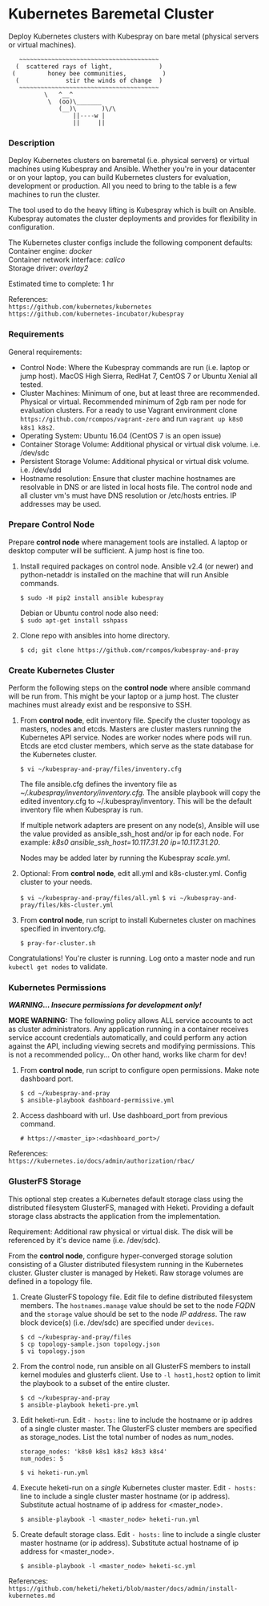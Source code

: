 # Kubernetes Baremetal Cluster #

Deploy Kubernetes clusters with Kubespray on bare metal (physical servers or virtual machines).

```
   ~~~~~~~~~~~~~~~~~~~~~~~~~~~~~~~~~~~~~~~
  (  scattered rays of light,             )
 (         honey bee communities,          )
  (             stir the winds of change  )
   ~~~~~~~~~~~~~~~~~~~~~~~~~~~~~~~~~~~~~~~
          \   ^__^
           \  (oo)\_______
              (__)\       )\/\
                  ||----w |
                  ||     ||
```

### Description ###

Deploy Kubernetes clusters on baremetal (i.e. physical servers) or virtual machines using Kubespray and Ansible.  Whether you're in your datacenter or on your laptop, you can build Kubernetes clusters for evaluation, development or production.  All you need to bring to the table is a few machines to run the cluster.

The tool used to do the heavy lifting is Kubespray which is built on Ansible.  Kubespray automates the cluster deployments and provides for flexibility in configuration.

The Kubernetes cluster configs include the following component defaults:  
Container engine: _docker_  
Container network interface: _calico_  
Storage driver: _overlay2_  

Estimated time to complete: 1 hr

References:  
`https://github.com/kubernetes/kubernetes`  
`https://github.com/kubernetes-incubator/kubespray`  

### Requirements ###

General requirements:

* Control Node: Where the Kubespray commands are run (i.e. laptop or jump host).  MacOS High Sierra, RedHat 7, CentOS 7 or Ubuntu Xenial all tested.
* Cluster Machines: Minimum of one, but at least three are recommended.  Physical or virtual.  Recommended minimum of 2gb ram per node for evaluation clusters. For a ready to use Vagrant environment clone `https://github.com/rcompos/vagrant-zero` and run `vagrant up k8s0 k8s1 k8s2`.
* Operating System: Ubuntu 16.04   (CentOS 7 is an open issue)
* Container Storage Volume:  Additional physical or virtual disk volume.  i.e. /dev/sdc
* Persistent Storage Volume:  Additional physical or virtual disk volume.  i.e. /dev/sdd
* Hostname resolution:  Ensure that cluster machine hostnames are resolvable in DNS or are listed in local hosts file.  The control node and all cluster vm's must have DNS resolution or /etc/hosts entries.  IP addresses may be used.

### Prepare Control Node ###

Prepare __control node__ where management tools are installed.  A laptop or desktop computer will be sufficient.  A jump host is fine too.


1. Install required packages on control node.  Ansible v2.4 (or newer) and python-netaddr is installed on the machine that will run Ansible commands.

    `$ sudo -H pip2 install ansible kubespray`  

    Debian or Ubuntu control node also need:  
    `$ sudo apt-get install sshpass`

2. Clone repo with ansibles into home directory.

    `$ cd; git clone https://github.com/rcompos/kubespray-and-pray`


### Create Kubernetes Cluster ###

Perform the following steps on the __control node__ where ansible command will be run from.  This might be your laptop or a jump host.  The cluster machines must already exist and be responsive to SSH.


1. From __control node__, edit inventory file.  Specify the cluster topology as masters, nodes and etcds.  Masters are cluster masters running the Kubernetes API service.  Nodes are worker nodes where pods will run.  Etcds are etcd cluster members, which serve as the state database for the Kubernetes cluster.

    `$ vi ~/kubespray-and-pray/files/inventory.cfg`
    
    The file ansible.cfg defines the inventory file as _~/.kubespray/inventory/inventory.cfg_.  The ansible playbook will copy the edited inventory.cfg to ~/.kubespray/inventory. This will be the default inventory file when Kubespray is run.
    
    If multiple network adapters are present on any node(s), Ansible will use the value provided as ansible\_ssh\_host and/or ip for each node.  For example: _k8s0 ansible\_ssh\_host=10.117.31.20 ip=10.117.31.20_.

    Nodes may be added later by running the Kubespray _scale.yml_.

2. Optional: From __control node__, edit all.yml and k8s-cluster.yml.  Config cluster to your needs.

    `$ vi ~/kubespray-and-pray/files/all.yml`
    `$ vi ~/kubespray-and-pray/files/k8s-cluster.yml`

3. From __control node__, run script to install Kubernetes cluster on machines specified in inventory.cfg.

    `$ pray-for-cluster.sh`

Congratulations!  You're cluster is running.  Log onto a master node and run `kubectl get nodes` to validate.


### Kubernetes Permissions ###

***WARNING... Insecure permissions for development only!***

**MORE WARNING:** The following policy allows ALL service accounts to act as cluster administrators. Any application running in a container receives service account credentials automatically, and could perform any action against the API, including viewing secrets and modifying permissions. This is not a recommended policy... On other hand, works like charm for dev!

1. From __control node__, run script to configure open permissions.  Make note dashboard port.

    `$ cd ~/kubespray-and-pray`  
    `$ ansible-playbook dashboard-permissive.yml`  

2. Access dashboard with url. Use dashboard_port from previous command.  

    `# https://<master_ip>:<dashboard_port>/`  

References:  
`https://kubernetes.io/docs/admin/authorization/rbac/`

### GlusterFS Storage ###

This optional step creates a Kubernetes default storage class using the distributed filesystem GlusterFS, managed with Heketi.  Providing a default storage class abstracts the application from the implementation.

Requirement:  Additional raw physical or virtual disk.  The disk will be referenced by it's device name (i.e. /dev/sdc).

From the __control node__, configure hyper-converged storage solution consisting of a Gluster distributed filesystem running in the Kubernetes cluster.  Gluster cluster is managed by Heketi.  Raw storage volumes are defined in a topology file.


1. Create GlusterFS topology file.  Edit file to define distributed filesystem members.  The `hostnames.manage` value should be set to the node _FQDN_ and the `storage` value should be set to the node _IP address_.  The raw block device(s) (i.e. /dev/sdc) are specified under `devices`.

    `$ cd ~/kubespray-and-pray/files`   
    `$ cp topology-sample.json topology.json`  
    `$ vi topology.json`  

2. From the control node, run ansible on all GlusterFS members to install kernel modules and glusterfs client.  Use to `-l host1,host2` option to limit the playbook to a subset of the entire cluster.

    `$ cd ~/kubespray-and-pray`   
    `$ ansible-playbook heketi-pre.yml`  
    
3. Edit heketi-run.  Edit `- hosts:` line to include the hostname or ip addres of a single cluster master.  The GlusterFS cluster members are specified as storage\_nodes.  List the total number of nodes as num\_nodes.

    `storage_nodes: 'k8s0 k8s1 k8s2 k8s3 k8s4'`  
    `num_nodes: 5`  

    `$ vi heketi-run.yml`
    
3. Execute heketi-run on a _single_ Kubernetes cluster master.  Edit `- hosts:` line to include a single cluster master hostname (or ip address).  Substitute actual hostname of ip address for <master_node>.

    `$ ansible-playbook -l <master_node> heketi-run.yml`
    
4. Create default storage class. Edit `- hosts:` line to include a single cluster master hostname (or ip address). Substitute actual hostname of ip address for <master_node>.

    `$ ansible-playbook -l <master_node> heketi-sc.yml`

References:  
`https://github.com/heketi/heketi/blob/master/docs/admin/install-kubernetes.md`
